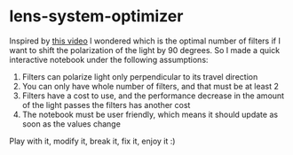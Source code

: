 # lens-system-optimizer

Inspired by <a href="https://www.youtube.com/watch?v=MzRCDLre1b4">this video</a> 
I wondered which is the optimal number of filters if I want to shift the polarization of the light by 90 degrees. So I made a quick interactive notebook under the following assumptions: 
<ol>
  <li>Filters can polarize light only perpendicular to its travel direction</li>
  <li>You can only have whole number of filters, and that must be at least 2</li>
  <li>Filters have a cost to use, and the performance decrease in the amount of the light passes the filters has another cost</li>
  <li>The notebook must be user friendly, which means it should update as soon as the values change</li>
</ol>

Play with it, modify it, break it, fix it, enjoy it :) 
